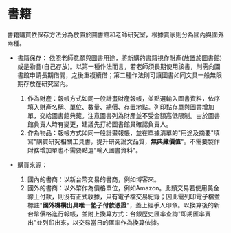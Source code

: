 # 書籍
書籍購買依保存方法分為放置於圖書館和老師研究室，根據賣家則分為國內與國外兩種。

* 書籍保存：
  依照老師意願與圖書用途，將新購的書籍視作財產(放置於圖書館)或是物品(自己存放)。以第一種作法而言，若老師須長期使用該書，則需向圖書館申請長期借閱，之後重複續借；第二種作法則可讓圖書如同文具一般無限期存放在研究室內。
  1. 作為財產：報帳方式如同一般計畫財產報帳，並點選輸入圖書資料，依序填入財產名稱、單位、數量、總價、存置地點。列印黏存單與圖書增加單，交給圖書館典藏。注意圖書列為財產並不受金額高低限制。由於圖書館負責人時有變更，建議先打給圖書館員確認負責人。
  2. 作為物品：報帳方式如同一般計畫報帳，並在單據清單的"用途及摘要"填寫"購買研究相關工具書，提升研究論文品質，**無典藏價值**"。不需要製作財務增加單也不需要點選"輸入圖書資料"。

* 購買來源：
  1. 國內的書商：以新台幣交易的書商，例如博客來。
  2. 國外的書商：以外幣作為價格單位，例如Amazon。此類交易若使用美金線上付款，則沒有正式收據，只有電子檔交易紀錄；因此需列印電子檔並標註"**國外機構出具唯一墊子付款憑證**"，蓋上經手人印章。以換算後的新台幣價格進行報帳，並附上換算方式：台銀歷史匯率查詢"即期匯率賣出"並列印出來，以交易當日的匯率作為換算依據。



